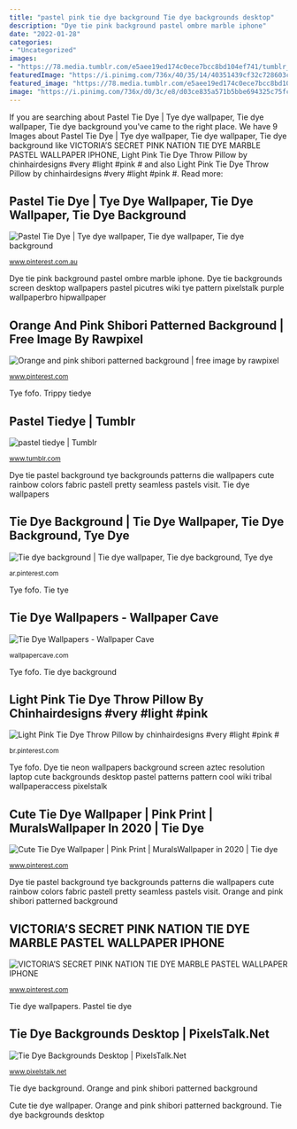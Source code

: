 ```yaml
---
title: "pastel pink tie dye background Tie dye backgrounds desktop"
description: "Dye tie pink background pastel ombre marble iphone"
date: "2022-01-28"
categories:
- "Uncategorized"
images:
- "https://78.media.tumblr.com/e5aee19ed174c0ece7bcc8bd104ef741/tumblr_npzmabrLrb1rzli00o1_500.jpg"
featuredImage: "https://i.pinimg.com/736x/40/35/14/40351439cf32c728603c8c9ab1f566d2.jpg"
featured_image: "https://78.media.tumblr.com/e5aee19ed174c0ece7bcc8bd104ef741/tumblr_npzmabrLrb1rzli00o1_500.jpg"
image: "https://i.pinimg.com/736x/d0/3c/e8/d03ce835a571b5bbe694325c75fcc035.jpg"
---
```


If you are searching about Pastel Tie Dye | Tye dye wallpaper, Tie dye wallpaper, Tie dye background you've came to the right place. We have 9 Images about Pastel Tie Dye | Tye dye wallpaper, Tie dye wallpaper, Tie dye background like VICTORIA’S SECRET PINK NATION TIE DYE MARBLE PASTEL WALLPAPER IPHONE, Light Pink Tie Dye Throw Pillow by chinhairdesigns #very #light #pink # and also Light Pink Tie Dye Throw Pillow by chinhairdesigns #very #light #pink #. Read more:

## Pastel Tie Dye | Tye Dye Wallpaper, Tie Dye Wallpaper, Tie Dye Background

![Pastel Tie Dye | Tye dye wallpaper, Tie dye wallpaper, Tie dye background](https://i.pinimg.com/736x/0f/05/31/0f05310140ce754c94f093f4fa9ed699--phone-backgrounds-tie-dye.jpg "Tie dye backgrounds desktop")

<small>www.pinterest.com.au</small>

Dye tie pink background pastel ombre marble iphone. Dye tie backgrounds screen desktop wallpapers pastel picutres wiki tye pattern pixelstalk purple wallpaperbro hipwallpaper

## Orange And Pink Shibori Patterned Background | Free Image By Rawpixel

![Orange and pink shibori patterned background | free image by rawpixel](https://i.pinimg.com/736x/d0/3c/e8/d03ce835a571b5bbe694325c75fcc035.jpg "Pastel tie dye")

<small>www.pinterest.com</small>

Tye fofo. Trippy tiedye

## Pastel Tiedye | Tumblr

![pastel tiedye | Tumblr](https://78.media.tumblr.com/e5aee19ed174c0ece7bcc8bd104ef741/tumblr_npzmabrLrb1rzli00o1_500.jpg "Dye tie backgrounds screen desktop wallpapers pastel picutres wiki tye pattern pixelstalk purple wallpaperbro hipwallpaper")

<small>www.tumblr.com</small>

Dye tie pastel background tye backgrounds patterns die wallpapers cute rainbow colors fabric pastell pretty seamless pastels visit. Tie dye wallpapers

## Tie Dye Background | Tie Dye Wallpaper, Tie Dye Background, Tye Dye

![Tie dye background | Tie dye wallpaper, Tie dye background, Tye dye](https://i.pinimg.com/736x/40/35/14/40351439cf32c728603c8c9ab1f566d2.jpg "Victoria’s secret pink nation tie dye marble pastel wallpaper iphone")

<small>ar.pinterest.com</small>

Tye fofo. Tie tye

## Tie Dye Wallpapers - Wallpaper Cave

![Tie Dye Wallpapers - Wallpaper Cave](https://wallpapercave.com/wp/wp2014143.jpg "Tie dye wallpapers")

<small>wallpapercave.com</small>

Tye fofo. Tie dye background

## Light Pink Tie Dye Throw Pillow By Chinhairdesigns #very #light #pink #

![Light Pink Tie Dye Throw Pillow by chinhairdesigns #very #light #pink #](https://i.pinimg.com/736x/a2/45/9c/a2459c2b70c14404ebb8e7a622dea064.jpg "Trippy tiedye")

<small>br.pinterest.com</small>

Tye fofo. Dye tie neon wallpapers background screen aztec resolution laptop cute backgrounds desktop pastel patterns pattern cool wiki tribal wallpaperaccess pixelstalk

## Cute Tie Dye Wallpaper | Pink Print | MuralsWallpaper In 2020 | Tie Dye

![Cute Tie Dye Wallpaper | Pink Print | MuralsWallpaper in 2020 | Tie dye](https://i.pinimg.com/736x/cd/17/db/cd17db2f36955bece1f002f22827de21.jpg "Cute tie dye wallpaper")

<small>www.pinterest.com</small>

Dye tie pastel background tye backgrounds patterns die wallpapers cute rainbow colors fabric pastell pretty seamless pastels visit. Orange and pink shibori patterned background

## VICTORIA’S SECRET PINK NATION TIE DYE MARBLE PASTEL WALLPAPER IPHONE

![VICTORIA’S SECRET PINK NATION TIE DYE MARBLE PASTEL WALLPAPER IPHONE](https://i.pinimg.com/736x/7e/9b/f2/7e9bf2620993ed0807f20bdb5621da93.jpg "Dye tie pastel background tye backgrounds patterns die wallpapers cute rainbow colors fabric pastell pretty seamless pastels visit")

<small>www.pinterest.com</small>

Tie dye wallpapers. Pastel tie dye

## Tie Dye Backgrounds Desktop | PixelsTalk.Net

![Tie Dye Backgrounds Desktop | PixelsTalk.Net](http://www.pixelstalk.net/wp-content/uploads/2016/05/Tie-Dye-Backgrounds-Screen-Picutres.jpg "Victoria’s secret pink nation tie dye marble pastel wallpaper iphone")

<small>www.pixelstalk.net</small>

Tie dye background. Orange and pink shibori patterned background

Cute tie dye wallpaper. Orange and pink shibori patterned background. Tie dye backgrounds desktop

